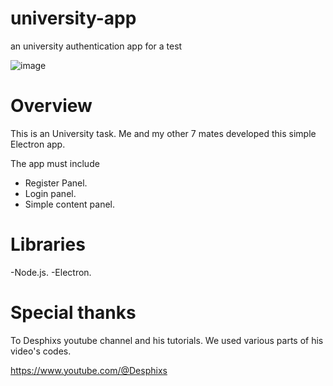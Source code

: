 # university-app
 an university authentication app for a test
 
 ![image](https://user-images.githubusercontent.com/104404614/206760755-bff6f747-64d6-48c7-bfda-271f43f7e529.png)
 
 # Overview
 
 This is an University task. Me and my other 7 mates developed this simple Electron app.
 
 The app must include
 
 - Register Panel.
 - Login panel.
 - Simple content panel.

 # Libraries
 
 -Node.js.
 -Electron.
 
 # Special thanks
 
 To Desphixs youtube channel and his tutorials. We used various parts of his video's codes.
 
 https://www.youtube.com/@Desphixs

